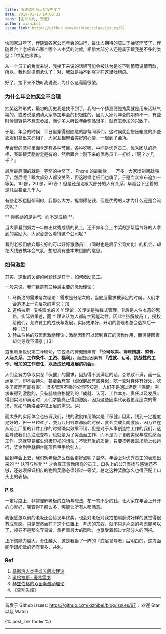```yaml
---
title: 听说你年会上又没中奖？
date: 2019-01-13 14:00:32
tags: [企业文化, 管理]
author: xizhibei
issue_link: https://github.com/xizhibei/blog/issues/97
---
```

<!-- en_title: how-to-motivate-employees-in-annual-meeting -->

快回家过年了，伴随着各家公司年会的进行，最让人期待的莫过于抽奖环节了，伴随着台上老板宣布哪个哪个人中奖的时候，相信大部分人还是属于跟我差不多的类型：『中奖绝缘体』。

<!-- more -->

从一个员工的角度来说，我接下来说的话很可能会被认为是吃不到葡萄说葡萄酸，所以，我也就提前承认了：对，我就是抽不到奖才在这里吐槽的。

好了，接下来不妨听我说说，为什么这葡萄很酸。

### 为什么年会抽奖会不合理
抽奖这种形式，最初的历史我是找不到了，我的一个猜测便是抽奖就是用来活跃气氛的，或者说是调动大家参加年会的积极性的，因为大家对年会的期待不一，有些时候很容易不想去参加，而许多人听说年会奖品很多，就有去参加的兴致了。

于是，年会的时候，平日里穿得很随意的那帮同事们，这时候就会把压箱底的那些衣服们拿出来亮相了，大家互相带着美好的心情，一起到了会场。

年会里的流程里面肯定有各种节目，各种吃喝，中间是优秀员工、优秀团队的亮相，表彰跟奖励肯定是有的，然后跟台上刚下来的优秀员工一打听：『啊？才几千？』

最后最高潮的就是一等奖的抽奖了，iPhone 的最新款，一万多，大家顷刻间就嗨了，然后呢？跟大部分人都没关系，但这时候老板们也嗨了，于是当众宣布追加一等奖，10 部，20 部，50 部！但是还是没跟大部分的人有关系，毕竟台下坐着的是几百甚至几千人。

有些老板也挺郁闷的，我那么大方，挺舍得花钱，但是优秀的人才为什么还是会流失呢？

** 你奖励的是运气，而不是成绩 **。

当大家看到努力一年做出优秀成绩的员工，还不如年会上中奖的那帮运气好的人拿到的奖励大，大家会怎么看待这个公司呢？

看到老板们放弃那么好的可以好好激励员工（同时也是展示公司文化）的机会，却花大钱去搞年会气氛，想想真有些本末倒置的意思。

### 如何激励
其实，这里的关键的问题还是在于，如何激励员工。

一般来说，我们目前有三种最主要的激励理论：

1. 马斯洛的需求层次理论：需求是分层次的，当底层需求被满足的时候，人们才会追求上一次层次的需求；[1]
2. 道格拉斯 · 麦格雷戈的 X-Y 理论：X 理论是独裁式管理，背后是人性本恶的思路，实际效果差，而 Y 理论认为人都有主观能动性，因此主张解放员工，授权给他们，允许员工的成长与发展，实际效果好，开明的管理者总会选择后一种；[2]
3. 赫兹伯格的双因素激励理论：激励因素可以起到真正的激励作用，而保健因素却会导致不满意；[3]

这里着重说说第三种理论，它包含的保健因素有 **『公司政策、管理措施、监督、人际关系、工作条件、工资、福利』**，而激励因素有 **『成就、认可、挑战性的工作、增加的工作责任，以及成长和发展的机会』**。

人们会努力争取实现『保健』的需求，因为得不到满足的话，会导致不满，而一旦满足了，却不会持久，甚至会有害（跟保健品有些类似，吃一些对身体有好处，吃多了反而可能有害）。很多管理不善的公司不知道，人们不是通过满足『保健』需求来得到激励的，只有赫兹伯格提到的『成就、认可、工作本身、责任以及发展』得到实现和满足时，人们才能真正得到激励，因为这些因素代表着更深层次的需求，就如马斯洛金字塔上层的需求。[4]

而太多的实际体会也告诉我们，钱的激励作用确实是『保健』因素，钱到一定程度是好的，但一旦超过了，变为只用钱来激励的时候，就会变成负向激励，因为它在从前工厂里的计件工作的时候确实效果不错，但是对于从事创造性工作的我们，这会导致我们关注点变窄，也就是为了奖金而工作，而不是为了自我实现与成就感而工作，这就容易催生消极短视的想法：不管开发的质量，只要按老板需求能上线运行，奖金到手就把烂尾项目甩手给别人。

回到年会上去，我们劝老板怎么做会更好点呢？显然，年会上对优秀员工的表现出来的 ** 认可与称赞 ** 才会真正激励所有的员工，口头上的公开表扬与感谢还不够，还必须保证相应的物质奖励必须超过一等奖，总之这种奖励怎么也得匹配上口头上的表扬。

### P.S.
一定程度上，非常理解老板的立场与想法，花一笔不少的钱，让大家在年会上开开心心就好，哪管得了那么多，哪能让所有人都满意。

我很感激以前的老板还会给发年终奖，也会对老板对我拍拍肩膀说好样的就觉得很有成就感。只是既然坐在了这个位置上，考虑的东西，就不只是片面的考虑能可以了，领导不是那么容易做，承担着最大的风险，也享受着超过大部分人的回报。

正所谓能力越大，责任越大，这是我当了一阵的『底层领导者』后明白的，这方面能学跟能做的还有很多，共勉。

### Ref
1. [马斯洛人类需求五层次理论](https://wiki.mbalib.com/wiki/%E9%A9%AC%E6%96%AF%E6%B4%9B%E4%BA%BA%E7%B1%BB%E9%9C%80%E6%B1%82%E4%BA%94%E5%B1%82%E6%AC%A1%E7%90%86%E8%AE%BA)
1. [道格拉斯 · 麦格雷戈](https://wiki.mbalib.com/wiki/%E9%81%93%E6%A0%BC%E6%8B%89%E6%96%AF%C2%B7%E9%BA%A6%E6%A0%BC%E9%9B%B7%E6%88%88)
1. [赫兹伯格的双因素激励理论](https://wiki.mbalib.com/wiki/%E8%B5%AB%E5%85%B9%E4%BC%AF%E6%A0%BC%E7%9A%84%E5%8F%8C%E5%9B%A0%E7%B4%A0%E6%BF%80%E5%8A%B1%E7%90%86%E8%AE%BA) 
1. 《告别失控》

***
首发于 Github issues: https://github.com/xizhibei/blog/issues/97 ，欢迎 Star 以及 Watch

{% post_link footer %}
***